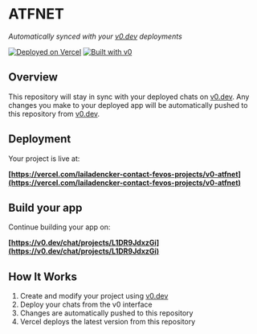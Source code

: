 # ATFNET

*Automatically synced with your [v0.dev](https://v0.dev) deployments*

[![Deployed on Vercel](https://img.shields.io/badge/Deployed%20on-Vercel-black?style=for-the-badge&logo=vercel)](https://vercel.com/lailadencker-contact-fevos-projects/v0-atfnet)
[![Built with v0](https://img.shields.io/badge/Built%20with-v0.dev-black?style=for-the-badge)](https://v0.dev/chat/projects/L1DR9JdxzGi)

## Overview

This repository will stay in sync with your deployed chats on [v0.dev](https://v0.dev).
Any changes you make to your deployed app will be automatically pushed to this repository from [v0.dev](https://v0.dev).

## Deployment

Your project is live at:

**[https://vercel.com/lailadencker-contact-fevos-projects/v0-atfnet](https://vercel.com/lailadencker-contact-fevos-projects/v0-atfnet)**

## Build your app

Continue building your app on:

**[https://v0.dev/chat/projects/L1DR9JdxzGi](https://v0.dev/chat/projects/L1DR9JdxzGi)**

## How It Works

1. Create and modify your project using [v0.dev](https://v0.dev)
2. Deploy your chats from the v0 interface
3. Changes are automatically pushed to this repository
4. Vercel deploys the latest version from this repository
